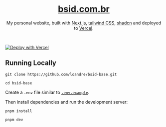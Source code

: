 <div align="center">
    <a href="https://bsid.loandre.com/"><h1 align="center">bsid.com.br</h1></a>

My personal website, built with [Next.js](https://nextjs.org/), [tailwind CSS](https://tailwindcss.com/), [shadcn](https://ui.shadcn.com/) and deployed to [Vercel](https://vercel.com/).

</div>

<br/>


[![Deploy with Vercel](https://vercel.com/button)](https://bsid.loandre.com/)

## Running Locally


```sh-session
git clone https://github.com/loandre/bsid-base.git
```

```sh-session
cd bsid-base
```


Create a `.env` file similar to [`.env.example`](https://github.com/chronark/chronark.com/blob/main/.env.example).

Then install dependencies and run the development server:
```sh-session
pnpm install
```

```sh-session
pnpm dev
```
